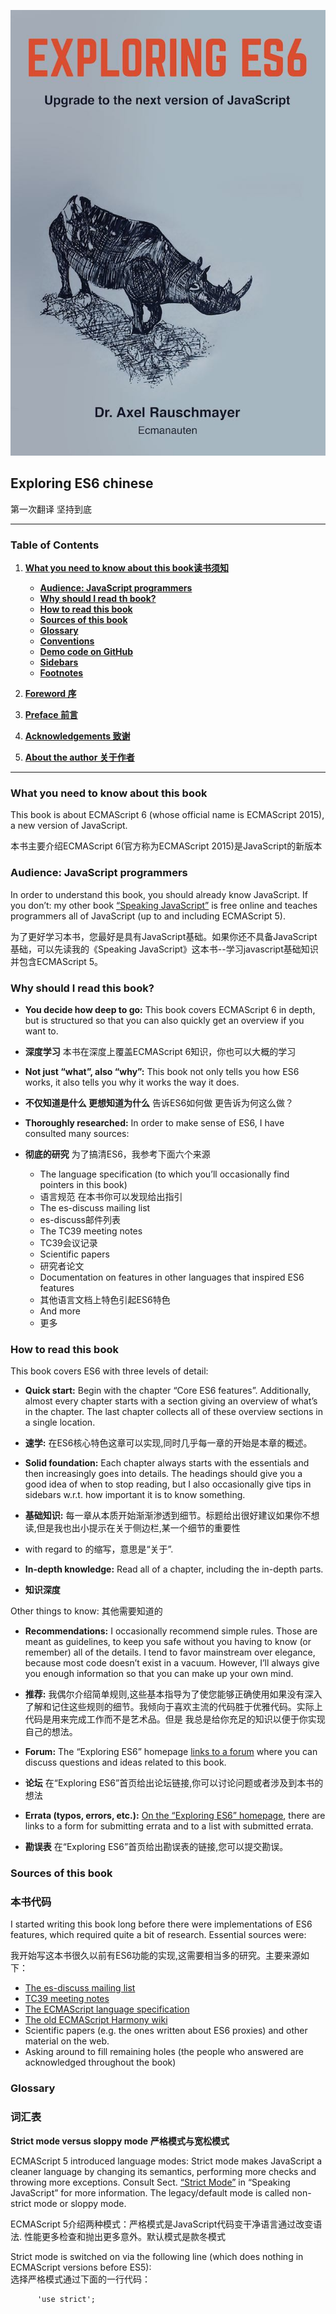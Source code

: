 ![Exploring ES6 cover](./cover.jpg)

## Exploring ES6 chinese


  第一次翻译 坚持到底

---

### Table of Contents
1. **[What you need to know about this book读书须知](#What-you-need-to-know-about-this-book)**

   * **[Audience: JavaScript programmers](#Audience-JavaScript-programmers)**
   * **[Why should I read th  book?](#Why-should-I-read-this-book)**
   * **[How to read this book](#How-to-read-this-book)**
   * **[Sources of this book](#Sources-of-this-book)**
   * **[Glossary](#Glossary)**
   * **[Conventions](#Conventions)**
   * **[Demo code on GitHub](#Demo-code-on-GitHub)**
   * **[Sidebars](#Sidebars)**
   * **[Footnotes](#Footnotes)**

2. **[Foreword 序](#Foreword)**
3. **[Preface 前言](#Preface)**
4. **[Acknowledgements 致谢](#Acknowledgements)**
5. **[About the author 关于作者](#About-the-author)**








---
### What you need to know about this book
This book is about ECMAScript 6 (whose official name is ECMAScript 2015), a new version of JavaScript.  

本书主要介绍ECMAScript 6(官方称为ECMAScript 2015)是JavaScript的新版本  

### Audience: JavaScript programmers
In order to understand this book, you should already know JavaScript. If you don’t: my other book [“Speaking JavaScript”](http://speakingjs.com/) is free online and teaches programmers all of JavaScript (up to and including ECMAScript 5).  

为了更好学习本书，您最好是具有JavaScript基础。如果你还不具备JavaScript基础，可以先读我的《Speaking JavaScript》这本书--学习javascript基础知识并包含ECMAScript 5。  

### Why should I read this book?

* **You decide how deep to go:** This book covers ECMAScript 6 in depth, but is structured so that you can also quickly get an overview if you want to.  

* **深度学习** 本书在深度上覆盖ECMAScript 6知识，你也可以大概的学习  

* **Not just “what”, also “why”:** This book not only tells you how ES6 works, it also tells you why it works the way it does.  

* **不仅知道是什么 更想知道为什么** 告诉ES6如何做 更告诉为何这么做？

* **Thoroughly researched:**  In order to make sense of ES6, I have consulted many sources:  
* **彻底的研究**  为了搞清ES6，我参考下面六个来源

  * The language specification (to which you’ll occasionally find pointers in this book)  
  * 语言规范 在本书你可以发现给出指引
  * The es-discuss mailing list
  * es-discuss邮件列表
  * The TC39 meeting notes
  * TC39会议记录
  * Scientific papers
  * 研究者论文
  * Documentation on features in other languages that inspired ES6 features
  * 其他语言文档上特色引起ES6特色
  * And more
  * 更多


### How to read this book
This book covers ES6 with three levels of detail:

  * **Quick start:** Begin with the chapter “Core ES6 features”. Additionally, almost every chapter starts with a section giving an overview of what’s in the chapter. The last chapter collects all of these overview sections in a single location.  

  * **速学:** 在ES6核心特色这章可以实现,同时几乎每一章的开始是本章的概述。

  * **Solid foundation:** Each chapter always starts with the essentials and then increasingly goes into details. The headings should give you a good idea of when to stop reading, but I also occasionally give tips in sidebars w.r.t. how important it is to know something.

  * **基础知识:** 每一章从本质开始渐渐渗透到细节。标题给出很好建议如果你不想读,但是我也出小提示在关于侧边栏,某一个细节的重要性

  * with regard to 的缩写，意思是“关于”.

  * **In-depth knowledge:** Read all of a chapter, including the in-depth parts.

  * **知识深度**

  Other things to know:
  其他需要知道的

  * **Recommendations:** I occasionally recommend simple rules. Those are meant as guidelines, to keep you safe without you having to know (or remember) all of the details. I tend to favor mainstream over elegance, because most code doesn’t exist in a vacuum. However, I’ll always give you enough information so that you can make up your own mind.
  * **推荐:** 我偶尔介绍简单规则,这些基本指导为了使您能够正确使用如果没有深入了解和记住这些规则的细节。我倾向于喜欢主流的代码胜于优雅代码。实际上代码是用来完成工作而不是艺术品。但是 我总是给你充足的知识以便于你实现自己的想法。

  * **Forum:** The “Exploring ES6” homepage [links to a forum](http://exploringjs.com/es6.html#forum) where you can discuss questions and ideas related to this book.  

  * **论坛** 在“Exploring ES6”首页给出论坛链接,你可以讨论问题或者涉及到本书的想法

  * **Errata (typos, errors, etc.):** [On the “Exploring ES6” homepage](http://exploringjs.com/es6.html#errata), there are links to a form for submitting errata and to a list with submitted errata.

  * **勘误表** 在“Exploring ES6”首页给出勘误表的链接,您可以提交勘误。

### Sources of this book
### 本书代码

I started writing this book long before there were implementations of ES6 features, which required quite a bit of research. Essential sources were:   

我开始写这本书很久以前有ES6功能的实现,这需要相当多的研究。主要来源如下：

  * [The es-discuss mailing list](https://mail.mozilla.org/listinfo/es-discuss)
  * [TC39 meeting notes](https://github.com/tc39/tc39-notes/)
  * [The ECMAScript language specification](http://www.ecma-international.org/ecma-262/6.0/)
  * [The old ECMAScript Harmony wiki](http://wiki.ecmascript.org/doku.php?id=harmony:harmony)
  * Scientific papers (e.g. the ones written about ES6 proxies) and other material on the web.
  * Asking around to fill remaining holes (the people who answered are acknowledged throughout the book)

### Glossary
### 词汇表

**Strict mode versus sloppy mode**
**严格模式与宽松模式**

ECMAScript 5 introduced language modes: Strict mode makes JavaScript a cleaner language by changing its semantics, performing more checks and throwing more exceptions. Consult Sect. [“Strict Mode”](http://speakingjs.com/es5/ch07.html#strict_mode) in “Speaking JavaScript” for more information. The legacy/default mode is called non-strict mode or sloppy mode.  

ECMAScript 5介绍两种模式：严格模式是JavaScript代码变干净语言通过改变语法. 性能更多检查和抛出更多意外。默认模式是款冬模式

Strict mode is switched on via the following line (which does nothing in ECMAScript versions before ES5):  
选择严格模式通过下面的一行代码：   

          'use strict';

